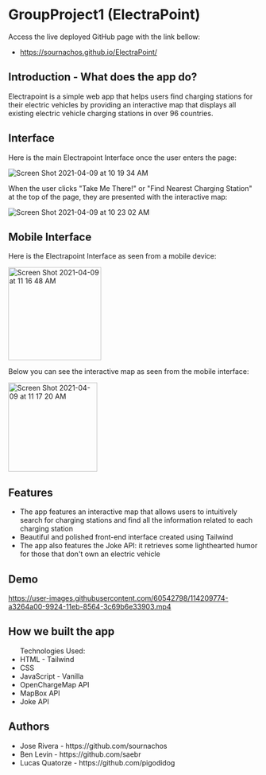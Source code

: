 # GroupProject1 (ElectraPoint)
Access the live deployed GitHub page with the link bellow:
- https://sournachos.github.io/ElectraPoint/

## Introduction - What does the app do?
Electrapoint is a simple web app that helps users find charging stations for their electric vehicles by providing an interactive map that displays all existing electric vehicle charging stations in over 96 countries. 

## Interface
Here is the main Electrapoint Interface once the user enters the page:

![Screen Shot 2021-04-09 at 10 19 34 AM](https://user-images.githubusercontent.com/60542798/114205835-5771a180-9920-11eb-8496-79147282d0f1.png)

When the user clicks "Take Me There!" or "Find Nearest Charging Station" at the top of the page, they are presented with the interactive map:

![Screen Shot 2021-04-09 at 10 23 02 AM](https://user-images.githubusercontent.com/60542798/114206121-a4ee0e80-9920-11eb-94a1-ca852406c903.png)

## Mobile Interface
Here is the Electrapoint Interface as seen from a mobile device:

<img width="187" alt="Screen Shot 2021-04-09 at 11 16 48 AM" src="https://user-images.githubusercontent.com/60542798/114210274-30699e80-9925-11eb-9ceb-08662a0eb917.png">

Below you can see the interactive map as seen from the mobile interface:

<img width="179" alt="Screen Shot 2021-04-09 at 11 17 20 AM" src="https://user-images.githubusercontent.com/60542798/114210298-38c1d980-9925-11eb-9c57-9c189e64458b.png">

## Features
- The app features an interactive map that allows users to intuitively search for charging stations and find all the information related to each charging station
- Beautiful and polished front-end interface created using Tailwind
- The app also features the Joke API: it retrieves some lighthearted humor for those that don't own an electric vehicle

## Demo 

https://user-images.githubusercontent.com/60542798/114209774-a3264a00-9924-11eb-8564-3c69b6e33903.mp4



## How we built the app
<ul>
Technologies Used:
  <li>HTML - Tailwind</li>
  <li>CSS</li>
  <li>JavaScript - Vanilla</li>
  <li>OpenChargeMap API</li>
  <li>MapBox API</li>
  <li>Joke API</li>
</ul>

## Authors
<ul>
  <li>Jose Rivera - https://github.com/sournachos</li>
  <li>Ben Levin - https://github.com/saebr</li>
  <li>Lucas Quatorze - https://github.com/pigodidog</li>
</ul>
